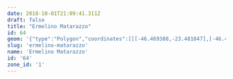 ```yaml
---
date: 2018-10-01T21:09:41.311Z
draft: false
title: "Ermelino Matarazzo"
id: 64
geom: '{"type":"Polygon","coordinates":[[[-46.469388,-23.481047],[-46.471157,-23.480308],[-46.473716,-23.478905],[-46.47573,-23.478045],[-46.476791,-23.477843],[-46.478518,-23.47762],[-46.479001,-23.477304],[-46.479876,-23.476934],[-46.482428,-23.476893],[-46.484344,-23.476946],[-46.486023,-23.477116],[-46.487361,-23.477445],[-46.4885,-23.47763],[-46.48904,-23.477509],[-46.490029,-23.477139],[-46.491533,-23.476761],[-46.493259,-23.476035],[-46.493863,-23.475976],[-46.499883,-23.476999],[-46.500507,-23.477881],[-46.500394,-23.477978],[-46.500354,-23.478152],[-46.500669,-23.478602],[-46.500327,-23.478872],[-46.496834,-23.48402],[-46.496498,-23.484182],[-46.49613,-23.484243],[-46.49676,-23.484784],[-46.497176,-23.485042],[-46.497676,-23.485272],[-46.498158,-23.485398],[-46.498928,-23.485461],[-46.502537,-23.485485],[-46.503495,-23.485752],[-46.504122,-23.486144],[-46.50463,-23.486687],[-46.504972,-23.487326],[-46.505394,-23.488378],[-46.505276,-23.488443],[-46.505084,-23.488815],[-46.504653,-23.489267],[-46.502523,-23.489815],[-46.502123,-23.48986],[-46.501504,-23.490312],[-46.500302,-23.49096],[-46.499851,-23.49103],[-46.498423,-23.491539],[-46.49829,-23.492942],[-46.498262,-23.493067],[-46.498139,-23.493059],[-46.498095,-23.494536],[-46.497644,-23.49604],[-46.49612,-23.497881],[-46.496001,-23.497703],[-46.495141,-23.498988],[-46.494257,-23.499609],[-46.49399,-23.499936],[-46.493914,-23.500375],[-46.494069,-23.501083],[-46.494092,-23.501517],[-46.493995,-23.503303],[-46.493883,-23.503828],[-46.494231,-23.505531],[-46.494534,-23.506298],[-46.494552,-23.506441],[-46.494418,-23.506721],[-46.494216,-23.506654],[-46.493953,-23.50638],[-46.493774,-23.506478],[-46.49368,-23.506785],[-46.493573,-23.506884],[-46.492952,-23.506685],[-46.492112,-23.507007],[-46.491294,-23.507192],[-46.490758,-23.507242],[-46.490772,-23.507487],[-46.485771,-23.507113],[-46.484598,-23.507272],[-46.482156,-23.507096],[-46.479926,-23.507373],[-46.479244,-23.507316],[-46.474639,-23.505266],[-46.474003,-23.504896],[-46.471699,-23.503048],[-46.471029,-23.501668],[-46.469731,-23.500352],[-46.469167,-23.499908],[-46.467565,-23.498951],[-46.46763,-23.498885],[-46.467863,-23.497692],[-46.468004,-23.496289],[-46.468156,-23.495786],[-46.468472,-23.495335],[-46.469087,-23.494766],[-46.470048,-23.494219],[-46.470206,-23.494021],[-46.470253,-23.493823],[-46.470098,-23.492884],[-46.469682,-23.491309],[-46.469676,-23.489381],[-46.46956,-23.489195],[-46.468166,-23.488865],[-46.467937,-23.488576],[-46.467876,-23.488283],[-46.469082,-23.485258],[-46.469242,-23.485054],[-46.470984,-23.483551],[-46.471235,-23.482962],[-46.470737,-23.482966],[-46.470055,-23.483157],[-46.469388,-23.481047]]]}'
slug: 'ermelino-matarazzo'
name: 'Ermelino Matarazzo'
id: '64'
zone_id: '1'
---
```

		